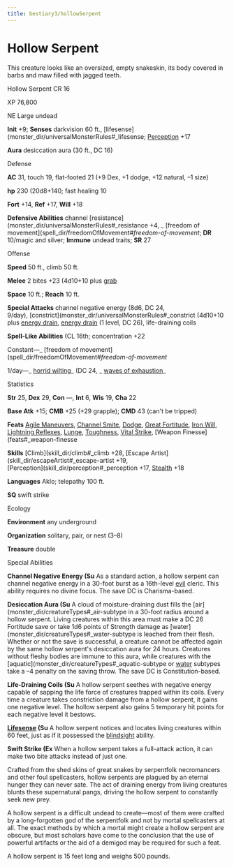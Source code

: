 ```yaml
---
title: bestiary3/hollowSerpent
---
```

# Hollow Serpent

This creature looks like an oversized, empty snakeskin, its body covered in barbs and maw filled with jagged teeth.

Hollow Serpent CR 16

XP 76,800

NE Large undead

**Init** +9; **Senses** darkvision 60 ft., [lifesense](monster_dir/universalMonsterRules#_lifesense; [Perception](skill_dir/perception#_perception) +17

**Aura** desiccation aura (30 ft., DC 16)

Defense

**AC** 31, touch 19, flat-footed 21 (+9 Dex, +1 dodge, +12 natural, –1 size)

**hp** 230 (20d8+140; fast healing 10

**Fort** +14, **Ref** +17, **Will** +18

**Defensive Abilities** channel [resistance](monster_dir/universalMonsterRules#_resistance +4, _ [freedom of movement](spell_dir/freedomOfMovement#_freedom-of-movement_; **DR** 10/magic and silver; **Immune** undead traits; **SR** 27

Offense

**Speed** 50 ft., climb 50 ft.

**Melee** 2 bites +23 (4d10+10 plus [grab](monster_dir/universalMonsterRules#_grab)

**Space** 10 ft.; **Reach** 10 ft.

**Special Attacks** channel negative energy (8d6, DC 24,   
9/day), [constrict](monster_dir/universalMonsterRules#_constrict (4d10+10 plus [energy drain](monster_dir/universalMonsterRules#_energy-drain), [energy drain](monster_dir/universalMonsterRules#_energy-drain) (1 level, DC 26), life-draining coils

**Spell-Like Abilities** (CL 16th; concentration +22

Constant—_ [freedom of movement](spell_dir/freedomOfMovement#_freedom-of-movement_

1/day—_ [horrid wilting](spell_dir/horridWilting#_horrid-wilting)_ (DC 24, _ [waves of exhaustion](spell_dir/wavesOfExhaustion#_waves-of-exhaustion)_

Statistics

**Str** 25, **Dex** 29, **Con** —, **Int** 6, **Wis** 19, **Cha** 22

**Base Atk** +15; **CMB** +25 (+29 grapple); **CMD** 43 (can't be tripped)

**Feats** [Agile Maneuvers](feats#_agile-maneuvers), [Channel Smite](feats#_channel-smite), [Dodge](feats#_dodge), [Great Fortitude](feats#_great-fortitude), [Iron Will](feats#_iron-will), [Lightning Reflexes](feats#_lightning-reflexes), [Lunge](feats#_lunge), [Toughness](feats#_toughness), [Vital Strike](feats#_vital-strike), [Weapon Finesse](feats#_weapon-finesse

**Skills** [Climb](skill_dir/climb#_climb +28, [Escape Artist](skill_dir/escapeArtist#_escape-artist +19,   
 [Perception](skill_dir/perception#_perception +17, [Stealth](skill_dir/stealth#_stealth) +18

**Languages** Aklo; telepathy 100 ft.

**SQ** swift strike

Ecology

**Environment** any underground

**Organization** solitary, pair, or nest (3–8)

**Treasure** double

Special Abilities

**Channel Negative Energy (Su** As a standard action, a hollow serpent can channel negative energy in a 30-foot burst as a 16th-level [evil](monster_dir/creatureTypes#_evil-subtype) cleric. This ability requires no divine focus. The save DC is Charisma-based.

**Desiccation Aura (Su** A cloud of moisture-draining dust fills the [air](monster_dir/creatureTypes#_air-subtype in a 30-foot radius around a hollow serpent. Living creatures within this area must make a DC 26 Fortitude save or take 1d6 points of Strength damage as [water](monster_dir/creatureTypes#_water-subtype is leached from their flesh. Whether or not the save is successful, a creature cannot be affected again by the same hollow serpent's desiccation aura for 24 hours. Creatures without fleshy bodies are immune to this aura, while creatures with the [aquatic](monster_dir/creatureTypes#_aquatic-subtype or [water](monster_dir/creatureTypes#_water-subtype) subtypes take a –4 penalty on the saving throw. The save DC is Constitution-based.

**Life-Draining Coils (Su** A hollow serpent seethes with negative energy capable of sapping the life force of creatures trapped within its coils. Every time a creature takes constriction damage from a hollow serpent, it gains one negative level. The hollow serpent also gains 5 temporary hit points for each negative level it bestows.

**[Lifesense](monster_dir/universalMonsterRules#_lifesense) (Su** A hollow serpent notices and locates living creatures within 60 feet, just as if it possessed the [blindsight](monster_dir/universalMonsterRules#_blindsight) ability.

**Swift Strike (Ex** When a hollow serpent takes a full-attack action, it can make two bite attacks instead of just one.

Crafted from the shed skins of great snakes by serpentfolk necromancers and other foul spellcasters, hollow serpents are plagued by an eternal hunger they can never sate. The act of draining energy from living creatures blunts these supernatural pangs, driving the hollow serpent to constantly seek new prey.

A hollow serpent is a difficult undead to create—most of them were crafted by a long-forgotten god of the serpentfolk and not by mortal spellcasters at all. The exact methods by which a mortal might create a hollow serpent are obscure, but most scholars have come to the conclusion that the use of powerful artifacts or the aid of a demigod may be required for such a feat.

A hollow serpent is 15 feet long and weighs 500 pounds.

